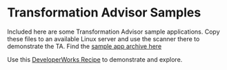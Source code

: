 # Transformation Advisor Samples

Included here are some Transformation Advisor sample applications.  Copy these files to an available Linux server and use the scanner there to demonstrate the TA.  Find the [sample app archive here](https://ibm.box.com/s/ptzulwjqdt9syedg3jo8tsvraq5ri8fs)

Use this [DeveloperWorks Recipe](https://developer.ibm.com/recipes/tutorials/transformation-advisor/) to demonstrate and explore.
